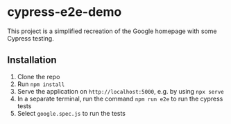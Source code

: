 # cypress-e2e-demo

This project is a simplified recreation of the Google homepage with some Cypress testing.

## Installation
1. Clone the repo
2. Run `npm install`
3. Serve the application on `http://localhost:5000`, e.g. by using `npx serve`
4. In a separate terminal, run the command `npm run e2e` to run the cypress tests
5. Select `google.spec.js` to run the tests
